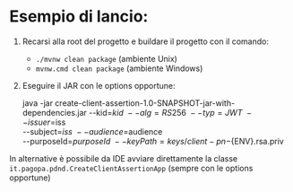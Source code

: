 # Esempio di lancio:

1. Recarsi alla root del progetto e buildare il progetto con il comando:
   - `./mvnw clean package` (ambiente Unix)
   - `mvnw.cmd clean package` (ambiente Windows)
2. Eseguire il JAR con le options opportune:

    java -jar create-client-assertion-1.0-SNAPSHOT-jar-with-dependencies.jar --kid=$kid \
    --alg=RS256 \
    --typ=JWT \
    --issuer=$iss \
    --subject=$iss \
    --audience=$audience \
    --purposeId=$purposeId \
    --keyPath=keys/client-pn-${ENV}.rsa.priv

In alternative è possibile da IDE avviare direttamente la classe `it.pagopa.pdnd.CreateClientAssertionApp` (sempre con le options opportune)